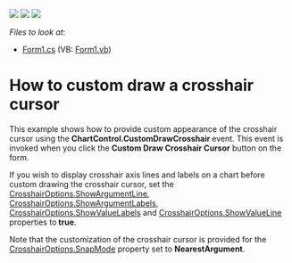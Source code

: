 <!-- default badges list -->
![](https://img.shields.io/endpoint?url=https://codecentral.devexpress.com/api/v1/VersionRange/128574151/14.2.5%2B)
[![](https://img.shields.io/badge/Open_in_DevExpress_Support_Center-FF7200?style=flat-square&logo=DevExpress&logoColor=white)](https://supportcenter.devexpress.com/ticket/details/E4307)
[![](https://img.shields.io/badge/📖_How_to_use_DevExpress_Examples-e9f6fc?style=flat-square)](https://docs.devexpress.com/GeneralInformation/403183)
<!-- default badges end -->
<!-- default file list -->
*Files to look at*:

* [Form1.cs](./CS/CustomDrawCrosshairCursor/Form1.cs) (VB: [Form1.vb](./VB/CustomDrawCrosshairCursor/Form1.vb))
<!-- default file list end -->
# How to custom draw a crosshair cursor


<p>This example shows how to provide custom appearance of the crosshair cursor using the  <strong>ChartControl.CustomDrawCrosshair </strong>event. This event is invoked when you click the <strong>Custom Draw Crosshair Cursor</strong> button on the form. </p><p>If you wish to display crosshair axis  lines and labels on a chart before custom drawing the crosshair cursor, set the <a href="http://help.devexpress.com/#XtraCharts/DevExpressXtraChartsCrosshairOptions_ShowArgumentLinetopic"><u>CrosshairOptions.ShowArgumentLine</u></a>, <a href="http://help.devexpress.com/#XtraCharts/DevExpressXtraChartsCrosshairOptions_ShowArgumentLabelstopic"><u>CrosshairOptions.ShowArgumentLabels</u></a>, <a href="http://help.devexpress.com/#XtraCharts/DevExpressXtraChartsCrosshairOptions_ShowValueLabelstopic"><u>CrosshairOptions.ShowValueLabels</u></a> and <a href="http://help.devexpress.com/#XtraCharts/DevExpressXtraChartsCrosshairOptions_ShowValueLinetopic"><u>CrosshairOptions.ShowValueLine</u></a> properties to<strong> true</strong>. </p><p>Note that the customization of the crosshair cursor is provided for the <a href="http://documentation.devexpress.com/#XtraCharts/DevExpressXtraChartsCrosshairOptions_SnapModetopic"><u>CrosshairOptions.SnapMode</u></a> property set to <strong>NearestArgument</strong>.</p>

<br/>


